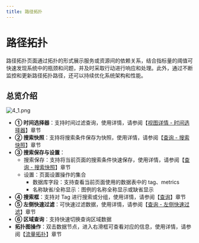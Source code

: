 ```yaml
---
title: 路径拓扑
---
```


# 路径拓扑

路径拓扑页面通过拓扑的形式展示服务或资源间的依赖关系，结合指标量的阈值可快速发现系统中的瓶颈和问题，并及时采取行动进行响应和处理。此外，通过不断监控和更新路径拓扑路径，还可以持续优化系统架构和性能。

## 总览介绍

![4_1.png](https://yunshan-guangzhou.oss-cn-beijing.aliyuncs.com/pub/pic/20230920650a6d7f5039d.png)

- **① 时间选择器**：支持时间过滤查询，使用详情，请参阅【[视图详情 - 时间选择器](../02-dashboard/03-use.md)】章节
- **② 搜索快照**：支持将搜索条件保存为快照，使用详情，请参阅【[查询 - 搜索快照](../01-query/06_history.md)】章节
- **③ 搜索保存与设置**：
  - 搜索保存：支持将当前页面的搜索条件快速保存，使用详情，请参阅【[查询 - 搜索快照](../01-query/06_history.md)】章节
  - 设置：页面设置操作的集合
    - 数据库字段：支持查看当前页面使用的数据表中的 tag、metrics
    - 名称缺省/全称显示：图例的名称全称显示或缺省显示
- **④ 搜索框**：支持对 Tag 进行搜索或分组，使用详情，请参阅【[查询](../01-query/01-overview.md)】章节
- **⑤ 左侧快速过滤**：可快速过滤数据，使用详情，请参阅【[查询 - 左侧快速过滤](../01-query/07-left_quick_filter.md)】章节
- **⑥ 区域查询**：支持快速切换查询区域数据
- **拓扑图操作**：双击数据节点，进入右滑框可查看对应的信息，使用详情，请参阅【[流量拓扑](../02-dashboard/99-panel/02-topology.md)】章节
